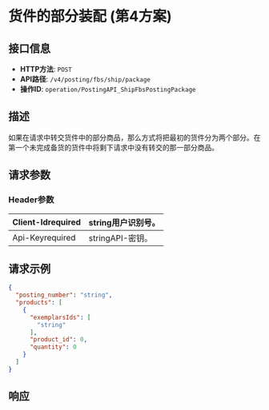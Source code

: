# 货件的部分装配 (第4方案)

## 接口信息

- **HTTP方法**: `POST`
- **API路径**: `/v4/posting/fbs/ship/package`
- **操作ID**: `operation/PostingAPI_ShipFbsPostingPackage`

## 描述

如果在请求中转交货件中的部分商品，那么方式将把最初的货件分为两个部分。在第一个未完成备货的货件中将剩下请求中没有转交的那一部分商品。

## 请求参数

### Header参数

| Client-Idrequired | string用户识别号。 |
|---|---|
| Api-Keyrequired | stringAPI-密钥。 |

## 请求示例

```json
{
  "posting_number": "string",
  "products": [
    {
      "exemplarsIds": [
        "string"
      ],
      "product_id": 0,
      "quantity": 0
    }
  ]
}
```

## 响应
